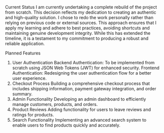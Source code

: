 Current Status
I am currently undertaking a complete rebuild of the project from scratch. This decision reflects my dedication to creating an authentic and high-quality solution. I chose to redo the work personally rather than relying on previous code or external sources. This approach ensures that I apply my learning and adhere to best practices, avoiding shortcuts and maintaining genuine development integrity. While this has extended the timeline, it is a testament to my commitment to producing a robust and reliable application.

Planned Features
1. User Authentication
Backend Authentication: To be implemented from scratch using JSON Web Tokens (JWT) for enhanced security.
Frontend Authentication: Redesigning the user authentication flow for a better user experience.
2. Checkout Process
Building a comprehensive checkout process that includes shipping information, payment gateway integration, and order summary.
3. Admin Functionality
Developing an admin dashboard to efficiently manage customers, products, and orders.
4. Product Reviews
Adding functionality for users to leave reviews and ratings for products.
5. Search Functionality
Implementing an advanced search system to enable users to find products quickly and accurately.
